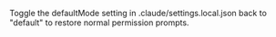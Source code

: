 Toggle the defaultMode setting in .claude/settings.local.json back to "default" to restore normal permission prompts.
